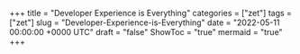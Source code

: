 +++
title = "Developer Experience is Everything"
categories = ["zet"]
tags = ["zet"]
slug = "Developer-Experience-is-Everything"
date = "2022-05-11 00:00:00 +0000 UTC"
draft = "false"
ShowToc = "true"
mermaid = "true"
+++

